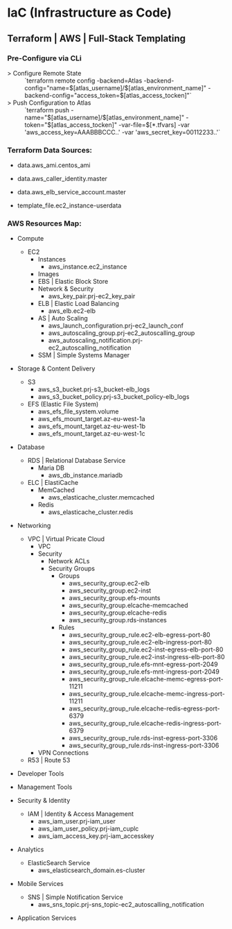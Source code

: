 # IaC (Infrastructure as Code)

## Terraform | AWS | Full-Stack Templating

### Pre-Configure via CLi
<dl>
  <dt>> Configure Remote State</dt>
  <dd>`terraform remote config -backend=Atlas -backend-config="name=$[atlas_username]/$[atlas_environment_name]" -backend-config="access_token=$[atlas_access_tocken]"`</dd>

  <dt>> Push Configuration to Atlas</dt>
  <dd>`terraform push -name="$[atlas_username]/$[atlas_environment_name]" -token="$[atlas_access_tocken]" -var-file=$[*.tfvars] -var 'aws_access_key=AAABBBCCC..' -var 'aws_secret_key=00112233..'`</dd>
</dl>


### Terraform Data Sources:

+ data.aws_ami.centos_ami
+ data.aws_caller_identity.master
+ data.aws_elb_service_account.master

+ template_file.ec2_instance-userdata

### AWS Resources Map:

+ Compute
  + EC2
    + Instances
      + aws_instance.ec2_instance
    + Images
    + EBS | Elastic Block Store
    + Network & Security
      + aws_key_pair.prj-ec2_key_pair
    + ELB | Elastic Load Balancing
      + aws_elb.ec2-elb
    + AS | Auto Scaling
      + aws_launch_configuration.prj-ec2_launch_conf
      + aws_autoscaling_group.prj-ec2_autoscalling_group
      + aws_autoscaling_notification.prj-ec2_autoscalling_notification
    + SSM | Simple Systems Manager

+ Storage & Content Delivery
  + S3
    + aws_s3_bucket.prj-s3_bucket-elb_logs
    + aws_s3_bucket_policy.prj-s3_bucket_policy-elb_logs
  + EFS (Elastic File System)
    + aws_efs_file_system.volume
    + aws_efs_mount_target.az-eu-west-1a
    + aws_efs_mount_target.az-eu-west-1b
    + aws_efs_mount_target.az-eu-west-1c

+ Database
  + RDS | Relational Database Service
    + Maria DB
      + aws_db_instance.mariadb
  + ELC | ElastiCache
    + MemCached
      + aws_elasticache_cluster.memcached
    + Redis
      + aws_elasticache_cluster.redis

+ Networking
  + VPC | Virtual Pricate Cloud
    + VPC
    + Security
      + Network ACLs
      + Security Groups
        + Groups
          + aws_security_group.ec2-elb
          + aws_security_group.ec2-inst
          + aws_security_group.efs-mounts
          + aws_security_group.elcache-memcached
          + aws_security_group.elcache-redis
          + aws_security_group.rds-instances
        + Rules
          + aws_security_group_rule.ec2-elb-egress-port-80
          + aws_security_group_rule.ec2-elb-ingress-port-80
          + aws_security_group_rule.ec2-inst-egress-elb-port-80
          + aws_security_group_rule.ec2-inst-ingress-elb-port-80
          + aws_security_group_rule.efs-mnt-egress-port-2049
          + aws_security_group_rule.efs-mnt-ingress-port-2049
          + aws_security_group_rule.elcache-memc-egress-port-11211
          + aws_security_group_rule.elcache-memc-ingress-port-11211
          + aws_security_group_rule.elcache-redis-egress-port-6379
          + aws_security_group_rule.elcache-redis-ingress-port-6379
          + aws_security_group_rule.rds-inst-egress-port-3306
          + aws_security_group_rule.rds-inst-ingress-port-3306
    + VPN Connections
  + R53 | Route 53

+ Developer Tools

+ Management Tools

+ Security & Identity
  + IAM | Identity & Access Management
    + aws_iam_user.prj-iam_user
    + aws_iam_user_policy.prj-iam_cuplc
    + aws_iam_access_key.prj-iam_accesskey

+ Analytics
  + ElasticSearch Service
    + aws_elasticsearch_domain.es-cluster

+ Mobile Services
  + SNS | Simple Notification Service
    + aws_sns_topic.prj-sns_topic-ec2_autoscalling_notification

+ Application Services


